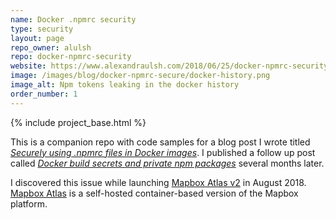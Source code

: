 ```yaml
---
name: Docker .npmrc security
type: security
layout: page
repo_owner: alulsh
repo: docker-npmrc-security
website: https://www.alexandraulsh.com/2018/06/25/docker-npmrc-security/
image: /images/blog/docker-npmrc-secure/docker-history.png
image_alt: Npm tokens leaking in the docker history
order_number: 1
---
```


{% include project_base.html %}

This is a companion repo with code samples for a blog post I wrote titled _[Securely using .npmrc files in Docker images](https://www.alexandraulsh.com/2018/06/25/docker-npmrc-security/)_. I published a follow up post called _[Docker build secrets and private npm packages](https://www.alexandraulsh.com/2019/02/24/docker-build-secrets-and-npmrc/)_ several months later.

I discovered this issue while launching [Mapbox Atlas v2](https://blog.mapbox.com/atlas-gets-an-upgrade-access-vector-maps-studio-offline-59074b81124a) in August 2018. [Mapbox Atlas](https://www.mapbox.com/atlas) is a self-hosted container-based version of the Mapbox platform.